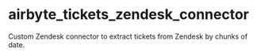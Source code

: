 # airbyte_tickets_zendesk_connector
Custom Zendesk connector to extract tickets from Zendesk by chunks of date.
